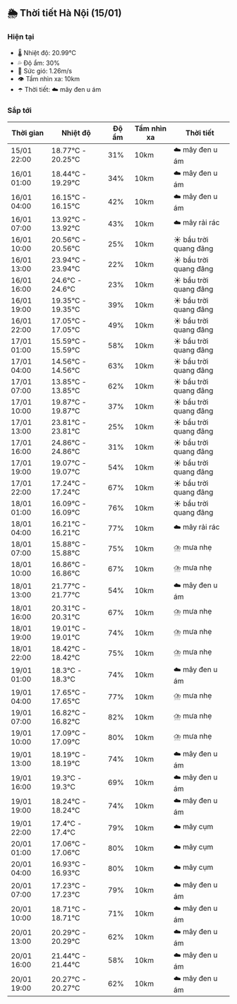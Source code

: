 ## 🌦️ Thời tiết Hà Nội (15/01)

### Hiện tại

- 🌡️ Nhiệt độ: 20.99℃
- 💦 Độ ẩm: 30%
- 💨 Sức gió: 1.26m/s
- 👁️ Tầm nhìn xa: 10km
- ☂️ Thời tiết: ☁️ mây đen u ám

### Sắp tới

| Thời gian | Nhiệt độ | Độ ẩm | Tầm nhìn xa | Thời tiết |
| --- | --- | --- | --- | --- |
| 15/01 22:00 | 18.77℃ - 20.25℃ | 31% | 10km | ☁️ mây đen u ám |
| 16/01 01:00 | 18.44℃ - 19.29℃ | 34% | 10km | ☁️ mây đen u ám |
| 16/01 04:00 | 16.15℃ - 16.15℃ | 42% | 10km | ☁️ mây đen u ám |
| 16/01 07:00 | 13.92℃ - 13.92℃ | 43% | 10km | ☁️ mây rải rác |
| 16/01 10:00 | 20.56℃ - 20.56℃ | 25% | 10km | ☀️ bầu trời quang đãng |
| 16/01 13:00 | 23.94℃ - 23.94℃ | 22% | 10km | ☀️ bầu trời quang đãng |
| 16/01 16:00 | 24.6℃ - 24.6℃ | 23% | 10km | ☀️ bầu trời quang đãng |
| 16/01 19:00 | 19.35℃ - 19.35℃ | 39% | 10km | ☀️ bầu trời quang đãng |
| 16/01 22:00 | 17.05℃ - 17.05℃ | 49% | 10km | ☀️ bầu trời quang đãng |
| 17/01 01:00 | 15.59℃ - 15.59℃ | 58% | 10km | ☀️ bầu trời quang đãng |
| 17/01 04:00 | 14.56℃ - 14.56℃ | 63% | 10km | ☀️ bầu trời quang đãng |
| 17/01 07:00 | 13.85℃ - 13.85℃ | 62% | 10km | ☀️ bầu trời quang đãng |
| 17/01 10:00 | 19.87℃ - 19.87℃ | 37% | 10km | ☀️ bầu trời quang đãng |
| 17/01 13:00 | 23.81℃ - 23.81℃ | 25% | 10km | ☀️ bầu trời quang đãng |
| 17/01 16:00 | 24.86℃ - 24.86℃ | 31% | 10km | ☀️ bầu trời quang đãng |
| 17/01 19:00 | 19.07℃ - 19.07℃ | 54% | 10km | ☀️ bầu trời quang đãng |
| 17/01 22:00 | 17.24℃ - 17.24℃ | 67% | 10km | ☀️ bầu trời quang đãng |
| 18/01 01:00 | 16.09℃ - 16.09℃ | 76% | 10km | ☀️ bầu trời quang đãng |
| 18/01 04:00 | 16.21℃ - 16.21℃ | 77% | 10km | ☁️ mây rải rác |
| 18/01 07:00 | 15.88℃ - 15.88℃ | 75% | 10km | ⛈️ mưa nhẹ |
| 18/01 10:00 | 16.86℃ - 16.86℃ | 67% | 10km | ⛈️ mưa nhẹ |
| 18/01 13:00 | 21.77℃ - 21.77℃ | 54% | 10km | ☁️ mây đen u ám |
| 18/01 16:00 | 20.31℃ - 20.31℃ | 67% | 10km | ⛈️ mưa nhẹ |
| 18/01 19:00 | 19.01℃ - 19.01℃ | 74% | 10km | ⛈️ mưa nhẹ |
| 18/01 22:00 | 18.42℃ - 18.42℃ | 75% | 10km | ⛈️ mưa nhẹ |
| 19/01 01:00 | 18.3℃ - 18.3℃ | 74% | 10km | ☁️ mây đen u ám |
| 19/01 04:00 | 17.65℃ - 17.65℃ | 77% | 10km | ⛈️ mưa nhẹ |
| 19/01 07:00 | 16.82℃ - 16.82℃ | 82% | 10km | ⛈️ mưa nhẹ |
| 19/01 10:00 | 17.09℃ - 17.09℃ | 80% | 10km | ⛈️ mưa nhẹ |
| 19/01 13:00 | 18.19℃ - 18.19℃ | 74% | 10km | ☁️ mây đen u ám |
| 19/01 16:00 | 19.3℃ - 19.3℃ | 69% | 10km | ☁️ mây đen u ám |
| 19/01 19:00 | 18.24℃ - 18.24℃ | 74% | 10km | ☁️ mây đen u ám |
| 19/01 22:00 | 17.4℃ - 17.4℃ | 79% | 10km | ☁️ mây cụm |
| 20/01 01:00 | 17.06℃ - 17.06℃ | 80% | 10km | ☁️ mây cụm |
| 20/01 04:00 | 16.93℃ - 16.93℃ | 80% | 10km | ☁️ mây cụm |
| 20/01 07:00 | 17.23℃ - 17.23℃ | 79% | 10km | ☁️ mây đen u ám |
| 20/01 10:00 | 18.71℃ - 18.71℃ | 71% | 10km | ☁️ mây đen u ám |
| 20/01 13:00 | 20.29℃ - 20.29℃ | 62% | 10km | ☁️ mây đen u ám |
| 20/01 16:00 | 21.44℃ - 21.44℃ | 58% | 10km | ☁️ mây đen u ám |
| 20/01 19:00 | 20.27℃ - 20.27℃ | 62% | 10km | ☁️ mây đen u ám |
